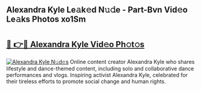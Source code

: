 ## Alexandra Kyle Le𝚊k𝚎d N𝚞𝚍e - Part-Bvn Vid𝚎o Le𝚊ks Photos xo1Sm

# <h2><a href="http://fbfpmfx.evod.top/?m=Alexandra+Kyle">🔗 👉🔴 Alexandra Kyle Vid𝚎o Ph𝚘t𝚘s</a></h2>

[![Alexandra Kyle N𝚞d𝚎s](https://i.imgur.com/8V9OHl7.gif)](http://fbfpmfx.evod.top/?m=Alexandra+Kyle)
Online content creator Alexandra Kyle who shares lifestyle and dance-themed content, including solo and collaborative dance performances and vlogs. Inspiring activist Alexandra Kyle, celebrated for their tireless efforts to promote social change and human rights. 
